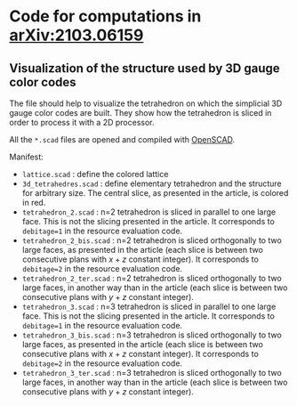 Code for computations in [arXiv:2103.06159](https://arxiv.org/abs/2103.06159)
=============================================================================


Visualization of the structure used by 3D gauge color codes
-----------------------------------------------------------

The file should help to visualize the tetrahedron on which the simplicial 3D gauge color codes are built.
They show how the tetrahedron is sliced in order to process it with a 2D processor.

All the `*.scad` files are opened and compiled with [OpenSCAD](https://www.openscad.org/).

Manifest:
  * `lattice.scad` : define the colored lattice
  * `3d_tetrahedres.scad` : define elementary tetrahedron and the structure for arbitrary size.
    The central slice, as presented in the article, is colored in red.
  * `tetrahedron_2.scad` : n=2 tetrahedron is sliced in parallel to one large face.
    This is not the slicing presented in the article.
    It corresponds to `debitage=1` in the resource evaluation code.
  * `tetrahedron_2_bis.scad` : n=2 tetrahedron is sliced orthogonally to two large faces, as presented in the article (each slice is between two consecutive plans with $x+z$ constant integer).
    It corresponds to `debitage=2` in the resource evaluation code.
  * `tetrahedron_2_ter.scad` : n=2 tetrahedron is sliced orthogonally to two large faces, in another way than in the article (each slice is between two consecutive plans with $y+z$ constant integer).
  * `tetrahedron_3.scad` : n=3 tetrahedron is sliced in parallel to one large face.
    This is not the slicing presented in the article.
    It corresponds to `debitage=1` in the resource evaluation code.
  * `tetrahedron_3_bis.scad` : n=3 tetrahedron is sliced orthogonally to two large faces, as presented in the article (each slice is between two consecutive plans with $x+z$ constant integer).
    It corresponds to `debitage=2` in the resource evaluation code.
  * `tetrahedron_3_ter.scad` : n=3 tetrahedron is sliced orthogonally to two large faces, in another way than in the article (each slice is between two consecutive plans with $y+z$ constant integer).
